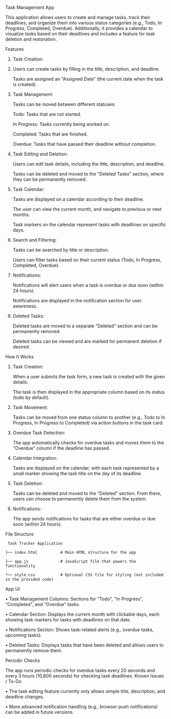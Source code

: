 Task Management App

 This application allows users to create and manage tasks, track their deadlines, and organize them into various status categories (e.g., Todo, In Progress, Completed, Overdue). Additionally, it provides a calendar to visualize tasks based on their deadlines and includes a feature for task deletion and restoration.

Features

1.	Task Creation:

2. 	Users can create tasks by filling in the title, description, and deadline.

  	Tasks are assigned an "Assigned Date" (the current date when the task is created).

3.	Task Management:

    Tasks can be moved between different statuses:

  	Todo: Tasks that are not started.

  	In Progress: Tasks currently being worked on.

    Completed: Tasks that are finished.
  
    Overdue: Tasks that have passed their deadline without completion.

4.	Task Editing and Deletion:
	
    Users can edit task details, including the title, description, and deadline.

  	Tasks can be deleted and moved to the "Deleted Tasks" section, where they can be permanently removed.

5.	Task Calendar:

    Tasks are displayed on a calendar according to their deadline.

    The user can view the current month, and navigate to previous or next months.

    Task markers on the calendar represent tasks with deadlines on specific days.

6.	Search and Filtering:

    Tasks can be searched by title or description.

    Users can filter tasks based on their current status (Todo, In Progress, Completed, Overdue).

7.	Notifications:

    Notifications will alert users when a task is overdue or due soon (within 24 hours).

    Notifications are displayed in the notification section for user awareness.

8.	Deleted Tasks:

    Deleted tasks are moved to a separate "Deleted" section and can be permanently removed.

    Deleted tasks can be viewed and are marked for permanent deletion if desired.

How It Works

1.	Task Creation:

    When a user submits the task form, a new task is created with the given details.

    The task is then displayed in the appropriate column based on its status (todo by default).

3.	Task Movement:

     Tasks can be moved from one status column to another (e.g., Todo to In Progress, In Progress to Completed) via action buttons in the task card.

4.	Overdue Task Detection:

    The app automatically checks for overdue tasks and moves them to the "Overdue" column if the deadline has passed.

5.	Calendar Integration:

    Tasks are displayed on the calendar, with each task represented by a small marker showing the task title on the day of its deadline.

6.	Task Deletion:
 
    Tasks can be deleted and moved to the "Deleted" section. From there, users can choose to permanently delete them from the system.

7.	Notifications:

    The app sends notifications for tasks that are either overdue or due soon (within 24 hours).

File Structure

     Task Tracker Application

    ├── index.html          # Main HTML structure for the app

    ├── app.js              # JavaScript file that powers the functionality

    └── style.css           # Optional CSS file for styling (not included in the provided code)

App UI

  •	Task Management Columns: Sections for "Todo", "In Progress", "Completed", and "Overdue" tasks.

  •	Calendar Section: Displays the current month with clickable days, each showing task markers for tasks with deadlines on that date.

  •	Notifications Section: Shows task-related alerts (e.g., overdue tasks, upcoming tasks).

  •	Deleted Tasks: Displays tasks that have been deleted and allows users to permanently remove them.

Periodic Checks

 The app runs periodic checks for overdue tasks every 20 seconds and every 3 hours (10,800 seconds) for checking task deadlines.
 Known Issues / To-Do

  • The task editing feature currently only allows simple title, description, and deadline changes.

  •	More advanced notification handling (e.g., browser push notifications) can be added in future versions.
